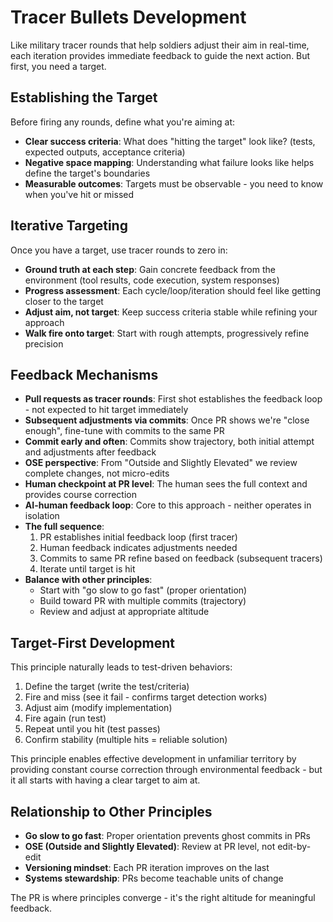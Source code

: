 # Tracer Bullets Development

Like military tracer rounds that help soldiers adjust their aim in real-time, each iteration provides immediate feedback to guide the next action. But first, you need a target.

## Establishing the Target
Before firing any rounds, define what you're aiming at:
- **Clear success criteria**: What does "hitting the target" look like? (tests, expected outputs, acceptance criteria)
- **Negative space mapping**: Understanding what failure looks like helps define the target's boundaries
- **Measurable outcomes**: Targets must be observable - you need to know when you've hit or missed

## Iterative Targeting
Once you have a target, use tracer rounds to zero in:
- **Ground truth at each step**: Gain concrete feedback from the environment (tool results, code execution, system responses)
- **Progress assessment**: Each cycle/loop/iteration should feel like getting closer to the target
- **Adjust aim, not target**: Keep success criteria stable while refining your approach
- **Walk fire onto target**: Start with rough attempts, progressively refine precision

## Feedback Mechanisms
- **Pull requests as tracer rounds**: First shot establishes the feedback loop - not expected to hit target immediately
- **Subsequent adjustments via commits**: Once PR shows we're "close enough", fine-tune with commits to the same PR
- **Commit early and often**: Commits show trajectory, both initial attempt and adjustments after feedback
- **OSE perspective**: From "Outside and Slightly Elevated" we review complete changes, not micro-edits
- **Human checkpoint at PR level**: The human sees the full context and provides course correction
- **AI-human feedback loop**: Core to this approach - neither operates in isolation
- **The full sequence**:
  1. PR establishes initial feedback loop (first tracer)
  2. Human feedback indicates adjustments needed
  3. Commits to same PR refine based on feedback (subsequent tracers)
  4. Iterate until target is hit
- **Balance with other principles**: 
  - Start with "go slow to go fast" (proper orientation)
  - Build toward PR with multiple commits (trajectory)
  - Review and adjust at appropriate altitude

## Target-First Development
This principle naturally leads to test-driven behaviors:
1. Define the target (write the test/criteria)
2. Fire and miss (see it fail - confirms target detection works)
3. Adjust aim (modify implementation)
4. Fire again (run test)
5. Repeat until you hit (test passes)
6. Confirm stability (multiple hits = reliable solution)

This principle enables effective development in unfamiliar territory by providing constant course correction through environmental feedback - but it all starts with having a clear target to aim at.

## Relationship to Other Principles
- **Go slow to go fast**: Proper orientation prevents ghost commits in PRs
- **OSE (Outside and Slightly Elevated)**: Review at PR level, not edit-by-edit
- **Versioning mindset**: Each PR iteration improves on the last
- **Systems stewardship**: PRs become teachable units of change

The PR is where principles converge - it's the right altitude for meaningful feedback.